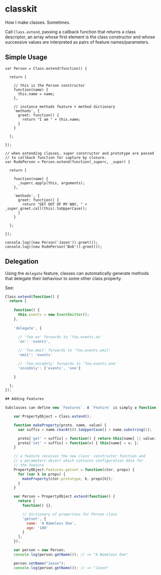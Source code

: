 # classkit

How I make classes. Sometimes.

Call `Class.extend`, passing a callback function that returns a class descriptor, an array whose first element is the class constructor and whose successive values are interpreted as pairs of feature names/parameters.

## Simple Usage

    var Person = Class.extend(function() {

      return [

        // this is the Person constructor
        function(name) {
          this.name = name;
        },
      
        // instance methods feature + method dictionary
        'methods', {
          greet: function() {
            return "I am " + this.name;
          }
        }
      
      ];

    });

    // when extending classes, super constructor and prototype are passed
    // to callback function for capture by closure.
    var RudePerson = Person.extend(function(_superc, _super) {

      return [

        function(name) {
          _superc.apply(this, arguments);
        },

        'methods', {
          greet: function() {
            return "GET OUT OF MY WAY, " + _super.greet.call(this).toUpperCase();
          }
        }

      ];

    });

    console.log((new Person('Jason')).greet());
    console.log((new RudePerson('Bob')).greet());

## Delegation

Using the `delegate` feature, classes can automatically generate methods that delegate their behaviour to some other class property.

See:

```javascript
Class.extend(function() {
  return [
    
    function() {
      this.events = new EventEmitter();
    },
    
    'delegate', {
      
      // 'foo.on' forwards to 'foo.events.on'
      'on': 'events',

      // 'foo.emit' forwards to 'foo.events.emit'
      'emit': 'events'

      // 'foo.onceOnly' forwards to 'foo.events.one'
      'onceOnly': ['events', 'one']

    }

  ];
});

## Adding Features

Subclasses can define new `Features`. A `Feature` is simply a function that receives the class constructor and some configuration data as parameters and then effects change on the new class' prototype. Here's an example that auto-generates getters and setters:

    var PropertyObject = Class.extend();

    function makeProperty(proto, name, value) {
      var suffix = name.charAt(0).toUpperCase() + name.substring(1);

      proto['get' + suffix] = function() { return this[name] || value; };
      proto['set' + suffix] = function(v) { this[name] = v; };
    }

    // a feature receives the new class' constructor function and
    // a parameters object which contains configuration data for
    // the feature
    PropertyObject.Features.getset = function(ctor, props) {
      for (var k in props) {
        makeProperty(ctor.prototype, k, props[k]);
      }
    }

    var Person = PropertyObject.extend(function() {
      return [
        function() {},

        // dictionary of properties for Person class
        'getset', {
          name: 'A Nameless One',
          age: '100'
        }
      ];
    });

    var person = new Person;
    console.log(person.getName()); // => "A Nameless One"

    person.setName("Jason");
    console.log(person.getName()); // => "Jason"

